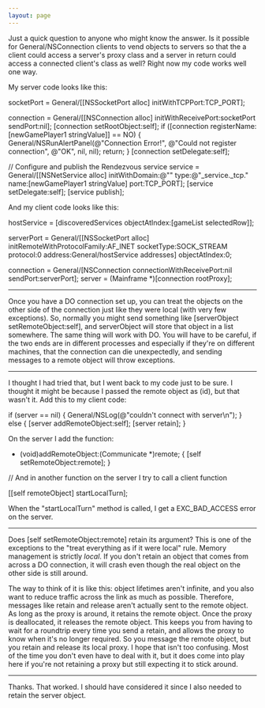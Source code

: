```yaml
---
layout: page
---
```


Just a quick question to anyone who might know the answer.  Is it possible for General/NSConnection clients to vend objects to servers so that the a client could access a server's proxy class and a server in return could access a connected client's class as well?  Right now my code works well one way.

My server code looks like this:

    
socketPort = General/[[NSSocketPort alloc] initWithTCPPort:TCP_PORT];

connection = General/[[NSConnection alloc] initWithReceivePort:socketPort sendPort:nil];
[connection setRootObject:self];
if ([connection registerName:[newGamePlayer1 stringValue]] == NO)
{
	General/NSRunAlertPanel(@"Connection Error!", @"Could not register connection", @"OK", nil, nil);
	return;
}
[connection setDelegate:self];

// Configure and publish the Rendezvous service
service = General/[[NSNetService alloc] initWithDomain:@""
		    type:@"_service._tcp."
		    name:[newGamePlayer1 stringValue]
		    port:TCP_PORT];
[service setDelegate:self];
[service publish];


And my client code looks like this:

    
hostService = [discoveredServices objectAtIndex:[gameList selectedRow]];

serverPort = General/[[NSSocketPort alloc]
	initRemoteWithProtocolFamily:AF_INET
	socketType:SOCK_STREAM
	protocol:0
	address:General/hostService addresses] objectAtIndex:0;

connection = General/[NSConnection connectionWithReceivePort:nil sendPort:serverPort];
server = (Mainframe *)[connection rootProxy];


----

Once you have a DO connection set up, you can treat the objects on the other side of the connection just like they were local (with very few exceptions). So, normally you might send something like     [serverObject setRemoteObject:self], and     serverObject will store that object in a list somewhere. The same thing will work with DO. You will have to be careful, if the two ends are in different processes and especially if they're on different machines, that the connection can die unexpectedly, and sending messages to a remote object will throw exceptions.

----

I thought I had tried that, but I went back to my code just to be sure.  I thought it might be because I passed the remote object as (id), but that wasn't it.  Add this to my client code:

    
if (server == nil)
{
	General/NSLog(@"couldn't connect with server\n");
}
else
{
	[server addRemoteObject:self];
	[server retain];
}


On the server I add the function:

    

- (void)addRemoteObject:(Communicate *)remote;
{
	[self setRemoteObject:remote];
}

// And in another function on the server I try to call a client function

[[self remoteObject] startLocalTurn];



When the "startLocalTurn" method is called, I get a EXC_BAD_ACCESS error on the server.

----

Does     [self setRemoteObject:remote] retain its argument? This is one of the exceptions to the "treat everything as if it were local" rule. Memory management is strictly *local*. If you don't retain an object that comes from across a DO connection, it will crash even though the real object on the other side is still around.

The way to think of it is like this: object lifetimes aren't infinite, and you also want to reduce traffic across the link as much as possible. Therefore, messages like retain and release aren't actually sent to the remote object. As long as the proxy is around, it retains the remote object. Once the proxy is deallocated, it releases the remote object. This keeps you from having to wait for a roundtrip every time you send a retain, and allows the proxy to know when it's no longer required. So you message the remote object, but you retain and release its local proxy. I hope that isn't too confusing. Most of the time you don't even have to deal with it, but it does come into play here if you're not retaining a proxy but still expecting it to stick around.

----

Thanks.  That worked.  I should have considered it since I also needed to retain the server object.